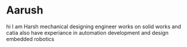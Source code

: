 # Aarush

hi 
I am Harsh
mechanical designing engineer 
works on solid works and catia 
also have experiance in automation development and design
embedded robotics
